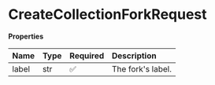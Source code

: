 # CreateCollectionForkRequest

**Properties**

| Name  | Type | Required | Description       |
| :---- | :--- | :------- | :---------------- |
| label | str  | ✅       | The fork's label. |
